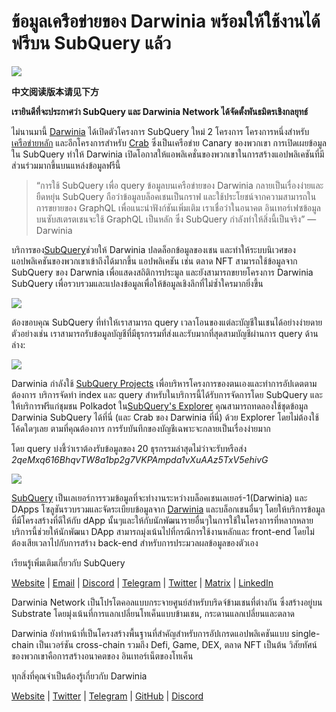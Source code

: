 # ข้อมูลเครือข่ายของ Darwinia พร้อมให้ใช้งานได้ฟรีบน SubQuery แล้ว

![](https://miro.medium.com/max/1400/0*7_sagAfI_wTKePuH)

**中文阅读版本请见下方**

**เรายินดีที่จะประกาศว่า SubQuery และ Darwinia Network ได้จัดตั้งพันธมิตรเชิงกลยุทธ์**

ไม่นานมานี้ [Darwinia](https://darwinia.network/) ได้เปิดตัวโครงการ SubQuery ใหม่ 2 โครงการ โครงการหนึ่งสำหรับ [เครือข่ายหลัก](https://explorer.subquery.network/subquery/darwinia-network/darwinia) และอีกโครงการสำหรับ [Crab](https://explorer.subquery.network/subquery/darwinia-network/crab) ซึ่งเป็นเครือข่าย Canary ของพวกเขา การเปิดเผยข้อมูลใน SubQuery ทำให้ Darwinia เปิดโอกาสให้แอพลิเคชั่นของพวกเขาในการสร้างแอปพลิเคชันที่มีส่วนร่วมมากขึ้นบนแหล่งข้อมูลฟรีนี้

> “การใช้ SubQuery เพื่อ query ข้อมูลบนเครือข่ายของ Darwinia กลายเป็นเรื่องง่ายและยืดหยุ่น SubQuery ถือว่าข้อมูลบล็อคเชนเป็นกราฟ และใช้ประโยชน์จากความสามารถในการขยายของ GraphQL เพื่อแนะนำฟังก์ชันเพิ่มเติม เราเชื่อว่าในอนาคต อินเทอร์เฟซข้อมูลบนซับสเตรตเชนจะใช้ GraphQL เป็นหลัก ซึ่ง SubQuery กำลังทำให้สิ่งนี้เป็นจริง” — Darwinia

บริการของ[SubQuery](https://subquery.network/)ช่วยให้ Darwinia ปลดล็อกข้อมูลของเชน และทำให้ระบบนิเวศของแอปพลิเคชันของพวกเขาเข้าถึงได้มากขึ้น แอปพลิเคชัน เช่น ตลาด NFT สามารถใช้ข้อมูลจาก SubQuery ของ Darwnia เพื่อแสดงสถิติการประมูล และยังสามารถขยายโครงการ Darwinia SubQuery เพื่อรวบรวมและแปลงข้อมูลเพื่อให้ข้อมูลเชิงลึกที่ไม่ซ้ำใครมากยิ่งขึ้น

![](https://miro.medium.com/max/1400/0*n2sGrQWOkIFXxMnq)

ต้องขอบคุณ SubQuery ที่ทำให้เราสามารถ query เวลาโอนของแต่ละบัญชีในเชนได้อย่างง่ายดาย ตัวอย่างเช่น เราสามารถรับข้อมูลบัญชีที่มีธุรกรรมที่ส่งและรับมากที่สุดสามบัญชีผ่านการ query ด้านล่าง:

![](https://miro.medium.com/max/1400/0*gfS6ksjUL9fR9XA7)

Darwinia กำลังใช้ [SubQuery Projects](https://project.subquery.network/) เพื่อบริหารโครงการของตนเองและทำการอัปเดตตามต้องการ บริการจัดทำ index และ query สำหรับในบริการนี้ได้รับการจัดการโดย SubQuery และให้บริการฟรีแก่ชุมชน Polkadot ใน[SubQuery's Explorer](https://explorer.subquery.network/) คุณสามารถทดลองใช้ชุดข้อมูล Darwinia SubQuery ได้ที่นี่ (และ Crab ของ Darwinia ที่นี่) ด้วย Explorer โดยไม่ต้องใช้โค้ดใดๆเลย ตามที่คุณต้องการ การรับบันทึกของบัญชีเฉพาะจะกลายเป็นเรื่องง่ายมาก

โดย query บ่งชี้ว่าเราต้องรับข้อมูลของ 20 ธุรกรรมล่าสุดไม่ว่าจะรับหรือส่ง _2qeMxq616BhqvTW8a1bp2g7VKPAmpda1vXuAAz5TxV5ehivG_

![](https://miro.medium.com/max/1400/0*z-9giNk4RnhxliYy)

[SubQuery](https://subquery.network/) เป็นเลเยอร์การรวมข้อมูลที่จะทำงานระหว่างบล็อคเชนเลเยอร์-1(Darwinia) และ DApps โซลูชันรวบรวมและจัดระเบียบข้อมูลจาก [Darwinia](https://darwinia.network/) และบล็อกเชนอื่นๆ โดยให้บริการข้อมูลที่มีโครงสร้างที่ดีให้กับ dApp นั้นๆและให้กับนักพัฒนารายอื่นๆในการใช้ในโครงการที่หลากหลาย บริการนี้ช่วยให้นักพัฒนา DApp สามารถมุ่งเน้นไปที่กรณีการใช้งานหลักและ front-end โดยไม่ต้องเสียเวลาไปกับการสร้าง back-end สำหรับการประมวลผลข้อมูลของตัวเอง

เรียนรู้เพิ่มเติมเกี่ยวกับ SubQuery

[Website](https://subquery.network/) | [Email](mailto:hello@subquery.network) | [Discord](https://discord.com/invite/78zg8aBSMG) | [Telegram](https://t.me/subquerynetwork) | [Twitter](https://twitter.com/subquerynetwork) | [Matrix](https://matrix.to/#/#subquery:matrix.org) | [LinkedIn](https://www.linkedin.com/company/subquery)

Darwinia Network เป็นโปรโตคอลแบบกระจายศูนย์สำหรับบริดจ์ข้ามเชนที่ต่างกัน ซึ่งสร้างอยู่บน Substrate โดยมุ่งเน้นที่การแลกเปลี่ยนโทเค็นแบบข้ามเชน, กระดานแลกเปลี่ยนและตลาด

Darwinia ยังทำหน้าที่เป็นโครงสร้างพื้นฐานที่สำคัญสำหรับการอัปเกรดแอปพลิเคชันแบบ single-chain เป็นเวอร์ชัน cross-chain รวมถึง Defi, Game, DEX, ตลาด NFT เป็นต้น วิสัยทัศน์ของพวกเขาคือการสร้างอนาคตของ อินเทอร์เน็ตของโทเค็น

ทุกสิ่งที่คุณจำเป็นต้องรู้เกี่ยวกับ Darwinia

[Website](https://darwinia.network/) | [Twitter](https://twitter.com/DarwiniaNetwork) | [Telegram](https://t.me/DarwiniaNetwork) | [GitHub](https://github.com/darwinia-network) | [Discord](https://discord.gg/KMZVeyM)